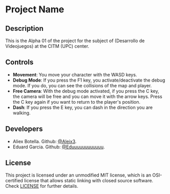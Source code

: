 # Project Name

## Description

This is the Alpha 01 of the project for the subject of (Desarrollo de Videojuegos) at the CITM (UPC) center.

## Controls

- **Movement**: You move your character with the WASD keys.
- **Debug Mode**: If you press the F1 key, you activate/deactivate the debug mode. If you do, you can see the collisions of the map and player.
- **Free Camera**: With the debug mode activated, if you press the C key, the camera will be free and you can move it with the arrow keys. Press the C key again if you want to return to the player's position.
- **Dash**: If you press the E key, you can dash in the direction you are walking.

## Developers

- Aliex Botella. Github: [@Aleix3](https://github.com/Aleix3).
- Eduard Garcia. Github: [@Eduuuuuuuuuuuu](https://github.com/Eduuuuuuuuuuuu).

## License

This project is licensed under an unmodified MIT license, which is an OSI-certified license that allows static linking with closed source software. Check [LICENSE](LICENSE) for further details.
